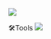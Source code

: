 <img src="https://capsule-render.vercel.app/api?type=waving&color=auto&height=200&section=header&text=&fontSize=90" />

🛠Tools
<img src="https://img.shields.io/badge/visualstudiocode-#007ACC?style=flat&logo=visualstudiocode&logoColor=white"/>

<!--
**BaeMoon9/BaeMoon9** is a ✨ _special_ ✨ repository because its `README.md` (this file) appears on your GitHub profile.

Here are some ideas to get you started:

- 🔭 I’m currently working on ...
- 🌱 I’m currently learning ...
- 👯 I’m looking to collaborate on ...
- 🤔 I’m looking for help with ...
- 💬 Ask me about ...
- 📫 How to reach me: ...
- 😄 Pronouns: ...
- ⚡ Fun fact: ...
-->
